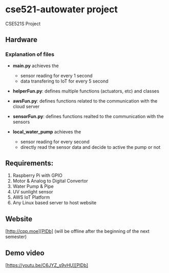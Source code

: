 # cse521-autowater project
CSE521S Project

## Hardware 

### Explanation of files 
* **main.py** achieves the 
  * sensor reading for every 1 second
  * data transfering to IoT for every 5 second
* **helperFun.py**: defines multiple functions (actuators, etc) and classes
* **awsFun.py**: defines functions related to the communication with the cloud server
* **sensorFun.py**: defines functions realted to the communication with the sensors



* **local_water_pump** achieves the 
  * sensor reading for every second
  * directly read the sensor data and decide to active the pump or not
  
 

 
## Requirements: 
1. Raspberry Pi with GPIO
2. Motor & Analog to Digital Convertor
3. Water Pump & Pipe
4. UV sunlight sensor
5. AWS IoT Platform
6. Any Linux based server to host website


## Website
[http://cpp.moe][PlDb] (will be offline after the beginning of the next semester)


## Demo video
[https://youtu.be/C6JYZ_s9vHU][PlDb]
